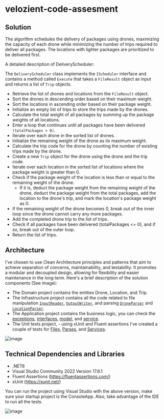 # velozient-code-assesment

## Solution 
The algorithm schedules the delivery of packages using drones, maximizing the capacity of each drone while minimizing the number of trips required to deliver all packages. 
The locations with lighter packages are prioritized to be delivered first.

A detailed description of DeliveryScheduler:

The `DeliveryScheduler` class implements the `IScheduler` interface and contains a method called `Execute` that takes a `FileResult` object as input and returns a list of `Trip` objects.

- Retrieve the list of drones and locations from the `FileResult` object.
- Sort the drones in descending order based on their maximum weight.
- Sort the locations in ascending order based on their package weight.
- Initialize an empty list of trips to store the trips made by the drones.
- Calculate the total weight of all packages by summing up the package weights of all locations.
- Enter a loop that continues until all packages have been delivered `(totalPackages > 0)`.
- Iterate over each drone in the sorted list of drones.
- Initialize the remaining weight of the drone as its maximum weight.
- Calculate the trip code for the drone by counting the number of existing trips made by the drone.
- Create a new `Trip` object for the drone using the drone and the trip code.
- Iterate over each location in the sorted list of locations where the package weight is greater than 0.
- Check if the package weight of the location is less than or equal to the remaining weight of the drone.
  - If it is, deduct the package weight from the remaining weight of the drone, deduct the package weight from the total packages, add the location to the drone's trip, and mark the location's package weight as 0.
- If the remaining weight of the drone becomes 0, break out of the inner loop since the drone cannot carry any more packages.
- Add the completed drone trip to the list of trips.
- Check if all packages have been delivered (totalPackages <= 0), and if so, break out of the outer loop.
- Return the list of trips.

## Architecture 
I've chosen to use Clean Architecture principles and patterns that aim to achieve separation of concerns, maintainability, and testability. It promotes a modular and decoupled design, allowing for flexibility and easier maintenance in the long term. Here's a brief description of the solution components (See image):
- The Domain project contains the entities Drone, Location, and Trip.
- The Infrastructure project contains all the code related to file manipulation [`InputReader`](VelozientDroneCodeChallenge/VelozientDroneCodeChallenge.Infrastructure/File/InputReader.cs), [`OutputWriter`](VelozientDroneCodeChallenge/VelozientDroneCodeChallenge.Infrastructure/File/OutputWriter.cs), and parsing [`DroneParser`](VelozientDroneCodeChallenge/VelozientDroneCodeChallenge.Infrastructure/File/Parser/DroneParser.cs) and [`LocationParser`](VelozientDroneCodeChallenge/VelozientDroneCodeChallenge.Infrastructure/File/Parser/DroneParser.cs).
- The Application project contains the business logic, you can check the [exceptions](VelozientDroneCodeChallenge/VelozientDroneCodeChallenge.Application/Exceptions), [interfaces](VelozientDroneCodeChallenge/VelozientDroneCodeChallenge.Application/Interfaces), [model](VelozientDroneCodeChallenge/VelozientDroneCodeChallenge.Application/Model), and [service](VelozientDroneCodeChallenge/VelozientDroneCodeChallenge.Application/Services).
- The Unit tests project, - using xUnit and Fluent assertions I've created a couple of tests for [Files](VelozientDroneCodeChallenge/VelozientDroneCodeChallenge.Tests/FileTests), [Parses](VelozientDroneCodeChallenge/VelozientDroneCodeChallenge.Tests/ParseTests), and [Services](VelozientDroneCodeChallenge/VelozientDroneCodeChallenge.Tests/ServiceTests).

![image](https://github.com/antoniocorreia/velozient-code-assesment/assets/1815134/4b092f8d-54f0-419f-bc20-f10936dd83af)



## Technical Dependencies and Libraries 
- .NET6
- Visual Studio Community 2022 Version 17.6.1
- Fluent Assertions (https://fluentassertions.com/)
- xUnit (https://xunit.net/)


You can run the project using Visual Studio with the above version, make sure your startup project is the ConsoleApp. 
Also, take advantage of the IDE to run all the tests.

![image](https://github.com/antoniocorreia/velozient-code-assesment/assets/1815134/55a4cdb6-c284-46e0-8f79-44bb7d93418d)
